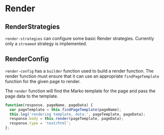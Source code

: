 # Render

## RenderStrategies

`render-strategies` can configure some basic Render strategies.
Currently only a `streamed` strategy is implemented.

## RenderConfig

`render-config` has a `builder` function used to build a render function. The render function must ensure that it can use an appropriate `findPageTemplate` function for the given page to render.

The `render` function will find the Marko template for the page and pass the page data to the template.

```js
function(response, pageName, pageData) {
  var pageTemplate = this.findPageTemplate(pageName);
  this.log('rendering template, data:', pageTemplate, pageData);
  response.body = this.render(pageTemplate, pageData);
  response.type = 'text/html';
};
```
